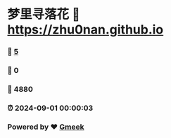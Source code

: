 # 梦里寻落花 :link: https://zhu0nan.github.io 
### :page_facing_up: [5](https://zhu0nan.github.io/tag.html) 
### :speech_balloon: 0 
### :hibiscus: 4880 
### :alarm_clock: 2024-09-01 00:00:03 
### Powered by :heart: [Gmeek](https://github.com/Meekdai/Gmeek)
